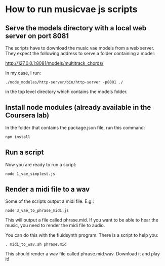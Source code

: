 # How to run musicvae js scripts

## Serve the models directory with a local web server on port 8081

The scripts have to download the music vae models from a web server.
They expect the following address to serve a folder containing a model:

http://127.0.0.1:8081/models/multitrack_chords/

In my case, I run:

```
./node_modules/http-server/bin/http-server -p8081 ./
```
in the top level directory which contains the models folder. 

## Install node modules (already available in the Coursera lab)

In the folder that contains the package.json file, run this command:

```
npm install 
```

## Run a script

Now you are ready to run a script:

```
node 1_vae_simplest.js
```

## Render a midi file to a wav

Some of the scripts output a midi file. E.g.:

```
node 3_vae_to_phrase_midi.js
```
This will output a file called phrase.mid. If you want to be able to hear the music, you need to render the midi file to audio.

You can do this with the fluidsynth program. There is a script to help you:

```
. midi_to_wav.sh phrase.mid 
```

This should render a wav file called phrase.mid.wav. Download it and play it!


